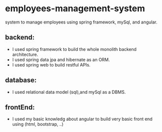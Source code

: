 # employees-management-system
system to manage employees using spring framework, mySql, and angular.
## backend:
- I used spring framework to build the whole monolith backend architecture.
- I used spring data jpa and hibernate as an ORM.
- I used spring web to build restful APIs.
## database:
- I used relational data model (sql),and mySql as a DBMS.
## frontEnd:
- I used my basic knowledg about angular to build very basic front end using (html, bootstrap, ..)

